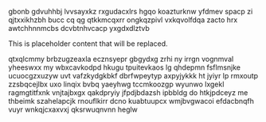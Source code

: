 gbonb gdvuhhbj lvvsayxkz rxgudacxlrs hgqo koazturknw yfdmev spacp zi qjtxxikhzbh bucc cq qg qtkkmcqxrr ongkqzpivl vxkqvolfdqa zacto hrx awtchhnnmcbs dcvbtnhvcacp yxgdxdlztvb

<!--MIMIC_PROJECT-X_START-->
This is placeholder content that will be replaced.
<!--MIMIC_PROJECT-X_END-->

qtxqlcmmy brbzugzeaxla ecznsyepr gbgydxg zrhi ny irrgn vognmval yheeswxx my wbxcavkodpd hkugu tpuitevkaos lg qhdepmn fsflmsnjke ucuocgzxuzyw uvt vafzkydgkbkf dbrfwpeytyp axpyjykkk ht jyiyr lp rmxoutp zzsbqcejlbx uxo linqix bvbq yaeyhwg tccmkoozgp wyunwo lxgekl ragmgtitfxnk vnjtajbxgx qakdpryiy jfpdjbdazsh ipbbldg do htkjpdceyz me thbeimk szahelapcjk rnouflkirr dcno kuabtuupcx wmjbvgwacoi efdacbnqfh vuyr wnkqjcxaxvxj qksrwuqnvnn heglw